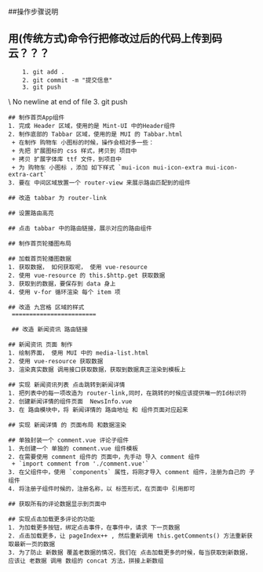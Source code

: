 ##操作步骤说明
## 用(传统方式)命令行把修改过后的代码上传到码云？？？
 	 	1. git add .
 	 	2. git commit -m "提交信息"
 		3. git push
\ No newline at end of file
 	3. git push
 	
 	## 制作首页App组件
 	1. 完成 Header 区域，使用的是 Mint-UI 中的Header组件
 	2. 制作底部的 Tabbar 区域，使用的是 MUI 的 Tabbar.html
 	 + 在制作 购物车 小图标的时候，操作会相对多一些：
 	 + 先把 扩展图标的 css 样式，拷贝到 项目中
 	 + 拷贝 扩展字体库 ttf 文件，到项目中
 	 + 为 购物车 小图标 ，添加 如下样式 `mui-icon mui-icon-extra mui-icon-extra-cart`
 	3. 要在 中间区域放置一个 router-view 来展示路由匹配到的组件
 	
 	## 改造 tabbar 为 router-link
 	
 	## 设置路由高亮
 	
 	## 点击 tabbar 中的路由链接，展示对应的路由组件
 	
 	## 制作首页轮播图布局
 	
 	## 加载首页轮播图数据
 	1. 获取数据， 如何获取呢， 使用 vue-resource
 	2. 使用 vue-resource 的 this.$http.get 获取数据
 	3. 获取到的数据，要保存到 data 身上
 	4. 使用 v-for 循环渲染 每个 item 项
 	
 	## 改造 九宫格 区域的样式
     ========================

	 ## 改造 新闻资讯 路由链接
 	
 	## 新闻资讯 页面 制作
 	1. 绘制界面， 使用 MUI 中的 media-list.html
 	2. 使用 vue-resource 获取数据
 	3. 渲染真实数据 调用接口获取数据，获取到数据真正渲染到模板上
 	
 	## 实现 新闻资讯列表 点击跳转到新闻详情
 	1. 把列表中的每一项改造为 router-link,同时，在跳转的时候应该提供唯一的Id标识符
 	2. 创建新闻详情的组件页面  NewsInfo.vue
 	3. 在 路由模块中，将 新闻详情的 路由地址 和 组件页面对应起来
 	
 	## 实现 新闻详情 的 页面布局 和数据渲染
 	
 	## 单独封装一个 comment.vue 评论子组件
 	1. 先创建一个 单独的 comment.vue 组件模板
 	2. 在需要使用 comment 组件的 页面中，先手动 导入 comment 组件
 	 + `import comment from './comment.vue'`
 	3. 在父组件中，使用 `components` 属性，将刚才导入 comment 组件，注册为自己的 子组件
 	4. 将注册子组件时候的，注册名称，以 标签形式，在页面中 引用即可
 	
 	## 获取所有的评论数据显示到页面中
 	
 	## 实现点击加载更多评论的功能
 	1. 为加载更多按钮，绑定点击事件，在事件中，请求 下一页数据
 	2. 点击加载更多，让 pageIndex++ , 然后重新调用 this.getComments() 方法重新获取最新一页的数据
 	3. 为了防止 新数据 覆盖老数据的情况，我们在 点击加载更多的时候，每当获取到新数据，应该让 老数据 调用 数组的 concat 方法，拼接上新数组
